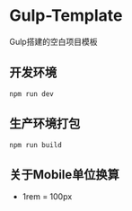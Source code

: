 # Gulp-Template
Gulp搭建的空白项目模板

## 开发环境
```
npm run dev
```

## 生产环境打包
```
npm run build
```

## 关于Mobile单位换算
- 1rem = 100px
